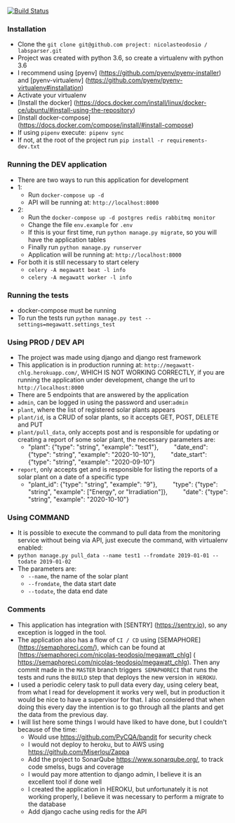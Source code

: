 [![Build Status](https://semaphoreci.com/api/v1/nicolas-teodosio/megawatt_chlg/branches/master/badge.svg)](https://semaphoreci.com/nicolas-teodosio/megawatt_chlg)

### Installation ###
* Clone the `git clone git@github.com project: nicolasteodosio / labsparser.git`
* Project was created with python 3.6, so create a virtualenv with python 3.6
* I recommend using [pyenv] (https://github.com/pyenv/pyenv-installer) and [pyenv-virtualenv] (https://github.com/pyenv/pyenv-virtualenv#installation)
* Activate your virtualenv
* [Install the docker] (https://docs.docker.com/install/linux/docker-ce/ubuntu/#install-using-the-repository)
* [Install docker-compose] (https://docs.docker.com/compose/install/#install-compose)
* If using `pipenv` execute:` pipenv sync`
* If not, at the root of the project run `pip install -r requirements-dev.txt`

### Running the DEV application ###
* There are two ways to run this application for development
* 1:
    * Run `docker-compose up -d`
    * API will be running at: `http://localhost:8000`
* 2:
    * Run the `docker-compose up -d postgres redis rabbitmq monitor`
    * Change the file `env.example` for `.env`
    * If this is your first time, run `python manage.py migrate`, so you will have the application tables
    * Finally run `python manage.py runserver`
    * Application will be running at: `http://localhost:8000`
* For both it is still necessary to start celery
    * `celery -A megawatt beat -l info`
    * `celery -A megawatt worker -l info`

    
### Running the tests ###
* docker-compose must be running
* To run the tests run `python manage.py test --settings=megawatt.settings_test`

### Using PROD / DEV API ###
* The project was made using django and django rest framework
* This application is in production running at: `http://megawatt-chlg.herokuapp.com/`, WHICH IS NOT WORKING CORRECTLY, if you are running the application under development,
change the url to `http://localhost:8000`
* There are 5 endpoints that are answered by the application
* `admin`, can be logged in using the password and user:`admin`
* `plant`, where the list of registered solar plants appears
* `plant/id`, is a CRUD of solar plants, so it accepts GET, POST, DELETE and PUT
* `plant/pull_data`, only accepts post and is responsible for updating or creating a report of some solar plant, the necessary parameters are:
    * "plant": {"type": "string", "example": "test1"},
        "date_end": {"type": "string", "example": "2020-10-10"},
        "date_start": {"type": "string", "example": "2020-09-10"}
* `report`, only accepts get and is responsible for listing the reports of a solar plant on a date of a specific type
    * "plant_id": {"type": "string", "example": "9"},
        "type": {"type": "string", "example": ["Energy", or "Irradiation"]},
        "date": {"type": "string", "example": "2020-10-10"}

### Using COMMAND ###
* It is possible to execute the command to pull data from the monitoring service without being via API, just execute the command, with virtualenv enabled:
* `python manage.py pull_data --name test1 --fromdate 2019-01-01 --todate 2019-01-02`
* The parameters are:
     * `--name`, the name of the solar plant
    * `--fromdate`, the data start date
    * `--todate`, the data end date

### Comments ###
* This application has integration with [SENTRY] (https://sentry.io), so any exception is logged in the tool.
* The application also has a flow of `CI / CD` using [SEMAPHORE] (https://semaphoreci.com/), which can be found at [https://semaphoreci.com/nicolas-teodosio/megawatt_chlg] ( https://semaphoreci.com/nicolas-teodosio/megawatt_chlg).
Then any commit made in the `MASTER` branch triggers` SEMAPHORECI` that runs the tests and runs the `BUILD` step that deploys the new version in` HEROKU`.
* I used a periodic celery task to pull data every day, using celery beat, from what I read for development it works very well, but in production it would be nice to have a supervisor for that. I also considered that when doing this every day the intention is to go through all the plants and get the data from the previous day.
* I will list here some things I would have liked to have done, but I couldn't because of the time:
    * Would use https://github.com/PyCQA/bandit for security check
    * I would not deploy to heroku, but to AWS using https://github.com/Miserlou/Zappa
    * Add the project to SonarQube https://www.sonarqube.org/, to track code smelss, bugs and coverage
    * I would pay more attention to django admin, I believe it is an excellent tool if done well
    * I created the application in HEROKU, but unfortunately it is not working properly, I believe it was necessary to perform a migrate to the database
    * Add django cache using redis for the API